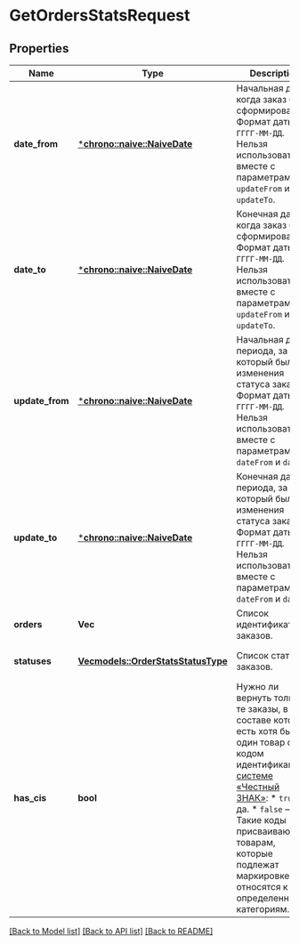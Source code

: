 # GetOrdersStatsRequest

## Properties
Name | Type | Description | Notes
------------ | ------------- | ------------- | -------------
**date_from** | [***chrono::naive::NaiveDate**](date.md) | Начальная дата, когда заказ был сформирован.  Формат даты: `ГГГГ‑ММ‑ДД`.  Нельзя использовать вместе с параметрами `updateFrom` и `updateTo`.  | [optional] [default to None]
**date_to** | [***chrono::naive::NaiveDate**](date.md) | Конечная дата, когда заказ был сформирован.  Формат даты: `ГГГГ‑ММ‑ДД`.  Нельзя использовать вместе с параметрами `updateFrom` и `updateTo`.  | [optional] [default to None]
**update_from** | [***chrono::naive::NaiveDate**](date.md) | Начальная дата периода, за который были изменения статуса заказа.  Формат даты: `ГГГГ‑ММ‑ДД`.  Нельзя использовать вместе с параметрами `dateFrom` и `dateTo`.  | [optional] [default to None]
**update_to** | [***chrono::naive::NaiveDate**](date.md) | Конечная дата периода, за который были изменения статуса заказа.  Формат даты: `ГГГГ‑ММ‑ДД`.  Нельзя использовать вместе с параметрами `dateFrom` и `dateTo`.  | [optional] [default to None]
**orders** | **Vec<i64>** | Список идентификаторов заказов. | [optional] [default to None]
**statuses** | [**Vec<models::OrderStatsStatusType>**](OrderStatsStatusType.md) | Список статусов заказов. | [optional] [default to None]
**has_cis** | **bool** | Нужно ли вернуть только те заказы, в составе которых есть хотя бы один товар с кодом идентификации [в системе «Честный ЗНАК»](https://честныйзнак.рф/):  * `true` — да. * `false` — нет. Такие коды присваиваются товарам, которые подлежат маркировке и относятся к определенным категориям.  | [optional] [default to None]

[[Back to Model list]](../README.md#documentation-for-models) [[Back to API list]](../README.md#documentation-for-api-endpoints) [[Back to README]](../README.md)


